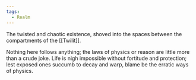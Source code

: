 ```yaml
---
tags:
  - Realm
---
```

The twisted and chaotic existence, shoved into the spaces between the compartments of the [[Twilit]]. 

Nothing here follows anything; the laws of physics or reason are little more than a crude joke. 
Life is nigh impossible without fortitude and protection; lest exposed ones succumb to decay and warp, blame be the erratic ways of physics. 
